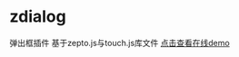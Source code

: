 # zdialog
弹出框插件
基于zepto.js与touch.js库文件
<a href="http://pwstrick.github.io/zdialog/" target="_blank">点击查看在线demo</a>
